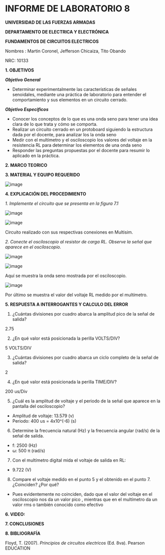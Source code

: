# INFORME DE LABORATORIO 8

**UNIVERSIDAD DE LAS FUERZAS ARMADAS**

**DEPARTAMENTO DE ELECTRICA Y ELECTRÓNICA**

**FUNDAMENTOS DE CIRCUITOS ELECTRICOS**

Nombres : Martin Coronel, Jefferson Chicaiza, Tito Obando 

NRC: 10133

**1. OBJETIVOS**

***Objetivo General***

- Determinar experimentalmente las características de señales senoidales, mediante una práctica de laboratorio  para entender el comportamiento y sus elementos en un circuito cerrado.
  
***Objetivo Especificos***

- Conocer los conceptos de lo que es una onda seno para tener una  idea clara de lo que trata y cómo se comporta.  
- Realizar un circuito cerrado en un protoboard siguiendo la estructura dada por el docente, para analizar los la onda seno 
- Medir  con el multímetro y el osciloscopio los  valores del voltaje en la resistencia RL para determinar los elementos de una onda seno 
- Responder las preguntas propuestas por el docente para resumir lo aplicado en la práctica. 

**2. MARCO TEORICO**

**3. MATERIAL Y EQUIPO REQUERIDO**

![image](https://user-images.githubusercontent.com/94098157/155046211-df8e26b6-d442-45d0-8165-fd0877df8af2.png)

**4. EXPLICACIÓN DEL PROCEDIMIENTO**

*1. Implemente el circuito que se presenta en la figura 7.1*

![image](https://user-images.githubusercontent.com/94098157/155048012-9b64ce80-1fc4-4861-996c-dde7d312cde8.png)

![image](https://user-images.githubusercontent.com/94098157/155048202-427d0163-f972-4405-b1b2-aaa9f48d6b2f.png)

Circuito realizado con sus respectivas conexiones en Multisim. 

*2. Conecte el osciloscopio al resistor de carga RL. Observe la señal que aparece en el osciloscopio.*

![image](https://user-images.githubusercontent.com/94098157/155059858-f92f4573-6e90-46a1-b6af-f0570638f7f9.png)

![image](https://user-images.githubusercontent.com/94098157/155060700-f289c91f-5aa1-4c32-af32-c8617c697246.png)

Aquí se muestra la onda seno mostrada por el osciloscopio. 

![image](https://user-images.githubusercontent.com/94098157/155068851-483568a0-912b-4f97-9085-77763a15304f.png)

Por último se muestra el valor del voltaje RL medido por el multímetro.  

**5. RESPUESTA A INTERROGANTES Y CALCULO DEL ERROR**

1. ¿Cuántas divisiones por cuadro abarca la amplitud pico de la señal de salida?

2.75 

2. ¿En qué valor está posicionada la perilla VOLTS/DIV?

5  VOLTS/DIV

3. ¿Cuántas divisiones por cuadro abarca un ciclo completo de la señal de salida?

2

4. ¿En qué valor está posicionada la perilla TIME/DIV?

200 us/Div

5. ¿Cuál es la amplitud de voltaje y el periodo de la señal que aparece en la pantalla del osciloscopio?

- Amplitud de voltaje: 13.579 (v)
- Periodo: 400 us = 4x10^(-6) (s) 

6. Determine la frecuencia natural (Hz) y la frecuencia angular (rad/s) de la señal de salida.

- f: 2500 (Hz)
- ω: 500 π (rad/s)

7. Con el multímetro digital mida el voltaje de salida en RL: 

- 9.722 (V) 

8. Compare el voltaje medido en el punto 5 y el obtenido en el punto 7. ¿Coinciden? ¿Por qué?

- Pues evidentemente no coinciden, dado que el valor del voltaje en el osciloscopio nos da un valor pico , mientras que en  el multímetro da un valor   rms o también conocido como efectivo 

**6. VIDEO:**

**7. CONCLUSIONES**

**8. BIBLIOGRAFÍA**

Floyd, T. (2007). *Principios de circuitos electricos* (Ed. 8va). Pearson EDUCATION

